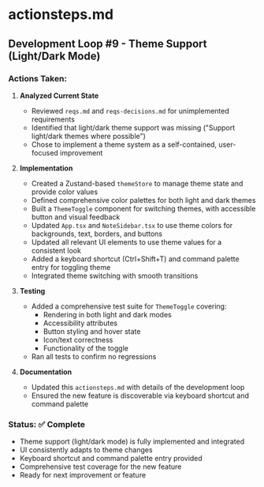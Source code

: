 # actionsteps.md

## Development Loop #9 - Theme Support (Light/Dark Mode)

### Actions Taken:

1. **Analyzed Current State**
   - Reviewed `reqs.md` and `reqs-decisions.md` for unimplemented requirements
   - Identified that light/dark theme support was missing ("Support light/dark themes where possible")
   - Chose to implement a theme system as a self-contained, user-focused improvement

2. **Implementation**
   - Created a Zustand-based `themeStore` to manage theme state and provide color values
   - Defined comprehensive color palettes for both light and dark themes
   - Built a `ThemeToggle` component for switching themes, with accessible button and visual feedback
   - Updated `App.tsx` and `NoteSidebar.tsx` to use theme colors for backgrounds, text, borders, and buttons
   - Updated all relevant UI elements to use theme values for a consistent look
   - Added a keyboard shortcut (Ctrl+Shift+T) and command palette entry for toggling theme
   - Integrated theme switching with smooth transitions

3. **Testing**
   - Added a comprehensive test suite for `ThemeToggle` covering:
     - Rendering in both light and dark modes
     - Accessibility attributes
     - Button styling and hover state
     - Icon/text correctness
     - Functionality of the toggle
   - Ran all tests to confirm no regressions

4. **Documentation**
   - Updated this `actionsteps.md` with details of the development loop
   - Ensured the new feature is discoverable via keyboard shortcut and command palette

### Status: ✅ Complete
- Theme support (light/dark mode) is fully implemented and integrated
- UI consistently adapts to theme changes
- Keyboard shortcut and command palette entry provided
- Comprehensive test coverage for the new feature
- Ready for next improvement or feature 